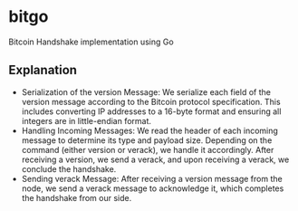 # bitgo

Bitcoin Handshake implementation using Go

## Explanation
* Serialization of the version Message: We serialize each field of the version message according to the Bitcoin protocol specification. This includes converting IP addresses to a 16-byte format and ensuring all integers are in little-endian format.
* Handling Incoming Messages: We read the header of each incoming message to determine its type and payload size. Depending on the command (either version or verack), we handle it accordingly. After receiving a version, we send a verack, and upon receiving a verack, we conclude the handshake.
* Sending verack Message: After receiving a version message from the node, we send a verack message to acknowledge it, which completes the handshake from our side.
